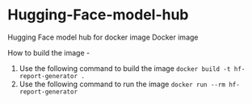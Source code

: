 # Hugging-Face-model-hub
Hugging Face model hub for docker image Docker image

How to build the image -
1. Use the following command to build the image ```docker build -t hf-report-generator .```
2. Use the following command to run the image ```docker run --rm hf-report-generator```
